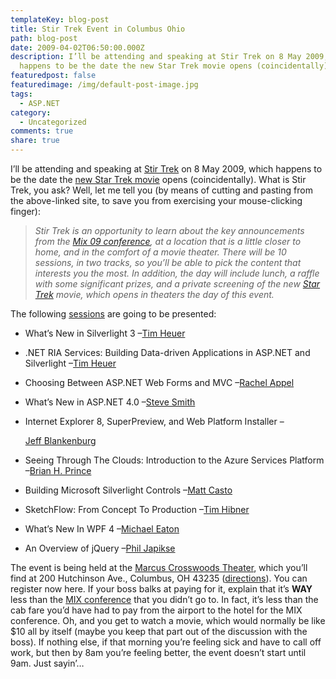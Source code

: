 ```yaml
---
templateKey: blog-post
title: Stir Trek Event in Columbus Ohio
path: blog-post
date: 2009-04-02T06:50:00.000Z
description: I’ll be attending and speaking at Stir Trek on 8 May 2009, which
  happens to be the date the new Star Trek movie opens (coincidentally).
featuredpost: false
featuredimage: /img/default-post-image.jpg
tags:
  - ASP.NET
category:
  - Uncategorized
comments: true
share: true
---
```

I’ll be attending and speaking at [Stir Trek](http://stirtrek.com/) on 8 May 2009, which happens to be the date the [new Star Trek movie](http://www.startrekmovie.com/) opens (coincidentally). What is Stir Trek, you ask? Well, let me tell you (by means of cutting and pasting from the above-linked site, to save you from exercising your mouse-clicking finger):

> *Stir Trek is an opportunity to learn about the key announcements from the [Mix 09 conference](http://live.visitmix.com/), at a location that is a little closer to home, and in the comfort of a movie theater. There will be 10 sessions, in two tracks, so you’ll be able to pick the content that interests you the most. In addition, the day will include lunch, a raffle with some significant prizes, and a private screening of the new [Star Trek](http://www.startrekmovie.com/) movie, which opens in theaters the day of this event.*

The following [sessions](http://stirtrek.com/sessions.aspx) are going to be presented:

* What’s New in Silverlight 3 –[Tim Heuer](http://twitter.com/timheuer)
* .NET RIA Services: Building Data-driven Applications in ASP.NET and Silverlight –[Tim Heuer](http://twitter.com/timheuer)
* Choosing Between ASP.NET Web Forms and MVC –[Rachel Appel](http://twitter.com/rachelappel)
* What’s New in ASP.NET 4.0 –[Steve Smith](http://twitter.com/ardalis)
* Internet Explorer 8, SuperPreview, and Web Platform Installer –

  [Jeff Blankenburg](http://twitter.com/jblankenburg)
* Seeing Through The Clouds: Introduction to the Azure Services Platform –[Brian H. Prince](http://twitter.com/brianhprince)
* Building Microsoft Silverlight Controls –[Matt Casto](http://twitter.com/mattcasto)
* SketchFlow: From Concept To Production –[Tim Hibner](http://twitter.com/timhibner)
* What’s New In WPF 4 –[Michael Eaton](http://twitter.com/mjeaton)
* An Overview of jQuery –[Phil Japikse](http://twitter.com/skimedic)

The event is being held at the [Marcus Crosswoods Theater](http://www.marcustheatres.com/theater.cfm?theater_id=2401), which you’ll find at 200 Hutchinson Ave., Columbus, OH 43235 ([directions](http://maps.live.com/OneClickDirections.aspx?rtp=%7epos.qpk2yn82g836_200+Hutchinson+Ave%2c+Columbus%2c+OH+43235-4687___a_&rsd=40.1392203569412_-82.9713302850723_AdlcDyAOAAAAfxqYADICAAA%3d_the+north+(via+I-71+S)%7e40.0855600833893_-83.0349603295326_AdlcDyAOAAAAfxqYAJQBAAA%3d_the+south+(via+SR-315+N)%7e40.1079404354095_-82.9614785313606_AdlcDyAOAAAAKhuYADsBAAA%3d_the+east+(via+I-270+W)%7e40.1111590862274_-83.056640625_AdlcDyAOAAAAfxqYAFwAAAA%3d_the+west+(via+I-270+E)&mkt=en-us&FORM=LLMP)). You can register now here. If your boss balks at paying for it, explain that it’s **WAY** less than the [MIX conference](http://visitmix.com/) that you didn’t go to. In fact, it’s less than the cab fare you’d have had to pay from the airport to the hotel for the MIX conference. Oh, and you get to watch a movie, which would normally be like $10 all by itself (maybe you keep that part out of the discussion with the boss). If nothing else, if that morning you’re feeling sick and have to call off work, but then by 8am you’re feeling better, the event doesn’t start until 9am. Just sayin’…